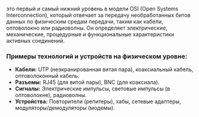 это первый и самый нижний уровень в модели OSI (Open Systems Interconnection), который отвечает за передачу необработанных битов данных по физическим средам передачи, таким как кабели, оптоволокно или радиоволны. Он определяет электрические, механические, процедурные и функциональные характеристики активных соединений.

### Примеры технологий и устройств на физическом уровне:

- **Кабели:** UTP (неэкранированная витая пара), коаксиальный кабель, оптоволоконный кабель.
- **Разъемы:** RJ45 (для витой пары), BNC (для коаксиала).
- **Сигналы:** Электрические импульсы, световые импульсы (в оптоволокне), радиоволны.
- **Устройства:** Повторители (репитеры), хабы, сетевые адаптеры, модуляторы/демодуляторы (модемы).